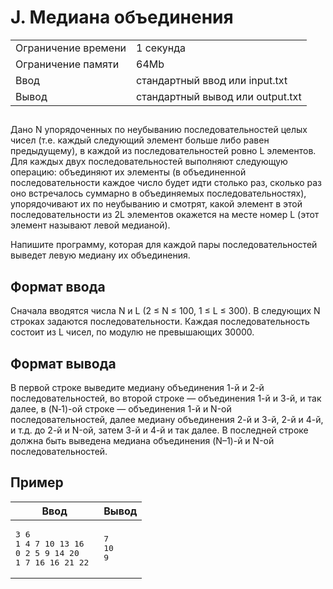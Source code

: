 <div class="problem-statement">
   <div class="header">
      <h1 class="title">J. Медиана объединения</h1>
      <table>
         <tr class="time-limit">
            <td class="property-title">Ограничение времени</td>
            <td>1&nbsp;секунда</td>
         </tr>
         <tr class="memory-limit">
            <td class="property-title">Ограничение памяти</td>
            <td>64Mb</td>
         </tr>
         <tr class="input-file">
            <td class="property-title">Ввод</td>
            <td colspan="1">стандартный ввод или input.txt</td>
         </tr>
         <tr class="output-file">
            <td class="property-title">Вывод</td>
            <td colspan="1">стандартный вывод или output.txt</td>
         </tr>
      </table>
   </div>
   <h2></h2>
   <div class="legend"><span style="">
         <p>Дано N упорядоченных по неубыванию последовательностей целых чисел (т.е. каждый следующий элемент больше либо равен предыдущему),
            в каждой из последовательностей ровно L элементов. Для каждых двух последовательностей выполняют следующую операцию: объединяют
            их элементы (в объединенной последовательности каждое число будет идти столько раз, сколько раз оно встречалось суммарно в
            объединяемых последовательностях), упорядочивают их по неубыванию и смотрят, какой элемент в этой последовательности из 2L
            элементов окажется на месте номер L (этот элемент называют левой медианой). 
         </p></span><p>Напишите программу, которая для каждой пары последовательностей выведет левую медиану их объединения.</p>
   </div>
   <h2>Формат ввода</h2>
   <div class="input-specification"><span style="">
         <p>Сначала вводятся числа N и L (<span class="tex-math-text">2 &le; N &le; 100</span>, <span class="tex-math-text">1 &le; L &le; 300</span>). В следующих N строках задаются последовательности. Каждая последовательность состоит из L чисел, по модулю не превышающих
            30000. 
         </p></span><p></p>
   </div>
   <h2>Формат вывода</h2>
   <div class="output-specification"><span style="">
         <p>В первой строке выведите медиану объединения 1-й и 2-й последовательностей, во второй строке — объединения 1-й и 3-й, и так
            далее, в (N‑1)-ой строке — объединения 1-й и N-ой последовательностей, далее медиану объединения 2-й и 3-й, 2-й и 4-й, и т.д.
            до 2-й и N-ой, затем 3-й и 4-й и так далее. В последней строке должна быть выведена медиана объединения (N–1)-й и N-ой последовательностей.
         </p></span><p></p>
   </div>
   <h2>Пример</h2>
   <table class="sample-tests">
      <thead>
         <tr>
            <th>Ввод</th>
            <th>Вывод</th>
         </tr>
      </thead>
      <tbody>
         <tr>
            <td><pre>3 6
1 4 7 10 13 16 
0 2 5 9 14 20 
1 7 16 16 21 22 
</pre></td>
            <td><pre>7
10
9
</pre></td>
         </tr>
      </tbody>
   </table>
</div></div>

